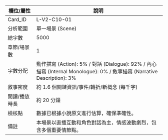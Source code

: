 | 欄位/屬性 | 說明 |
|---|---|
| Card_ID | L-V2-C10-01 |
| 分析範圍 | 單一場景 (Scene) |
| 總字數 | 5000 |
| 章節/場景數 | 1 |
| 字數分配 | 動作描寫 (Action): 5% / 對話 (Dialogue): 92% / 內心描寫 (Internal Monologue): 0% / 敘事描寫 (Narrative Description): 3% |
| 敘事密度 | 約 1.6 個關鍵資訊/事件/轉折/新概念 (每千字) |
| 閱讀/播放時長 | 約 20 分鐘 |
| 檢核點 | 數據已根據小說原文進行估算，確保準確性。 |
| 備註 | 本場景以直播互動和角色對話為主，情感波動劇烈，包含多個重要情節點。 |
